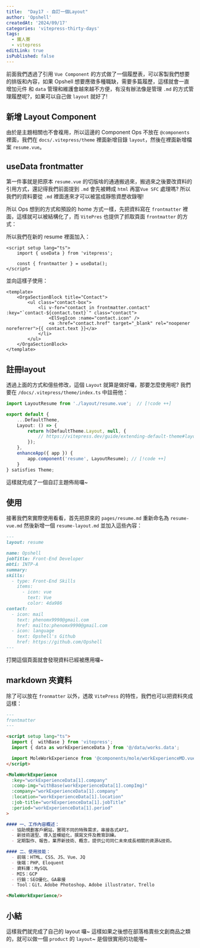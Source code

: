 ```yaml
---
title:  "Day17 - 自訂一個Layout"
author: 'Opshell'
createdAt: '2024/09/17'
categories: 'vitepress-thirty-days'
tags:
  - 鐵人賽
  - vitepress
editLink: true
isPublished: false
---
```


前面我們透過了引用 `Vue Component` 的方式做了一個履歷表，可以客製我們想要的排版和內容，如果 Opshell 想要應徵多種職缺，需要多篇履歷，這樣就會一直增加元件 和 `data` 管理和維護會越來越不方便，有沒有辦法像是管理 `.md` 的方式管理履歷呢?，如果可以自己做 `layout` 就好了!

## 新增 Layout Component
由於是主題相關也不會複用，所以這邊的 Component Ops 不放在 `@components` 裡面，我們在 `docs/.vitepress/theme` 裡面新增目錄 `layout`，然後在裡面新增檔案 `resume.vue`。

## useData frontmatter
第一件事就是把原本 `resume.vue` 的切版啥的通通搬過來，搬過來之後要改資料的引用方式，還記得我們前面提到 `.md` 會先被轉成 `html` 再當`Vue SFC` 處理嗎? 所以我們的資料要從 `.md` 裡面進來才可以被當成靜態資歷收錄喔!

所以 Ops 想到的方式和預設的 home 方式一樣，先把資料寫在 `frontmatter` 裡面，這樣就可以被結構化了，而 `VitePres` 也提供了抓取頁面 `frontmatter` 的方式：

所以我們在新的 resume 裡面加入：
```vue
<script setup lang="ts">
    import { useData } from 'vitepress';

    const { frontmatter } = useData();
</script>
```
並向這樣子使用：
```vue {4-7}
<template>
    <OrgaSectionBlock title="Contact">
        <ul class="contact-box">
            <li v-for="contact in frontmatter.contact" :key="`contact-${contact.text}`" class="contact">
                <ElSvgIcon :name="contact.icon" />
                <a :href="contact.href" target="_blank" rel="noopener noreferrer">{{ contact.text }}</a>
            </li>
        </ul>
    </OrgaSectionBlock>
</template>
```

## 註冊layout
透過上面的方式和億些修改，這個 `Layout` 就算是做好囉，那要怎麼使用呢?
我們要在 `/docs/.vitepress/theme/index.ts` 中註冊他：
```ts
import LayoutResume from './layout/resume.vue';  // [!code ++]

export default {
    ...DefaultTheme,
    Layout: () => {
        return h(DefaultTheme.Layout, null, {
            // https://vitepress.dev/guide/extending-default-theme#layout-slots
        });
    },
    enhanceApp({ app }) {
        app.component('resume', LayoutResume); // [!code ++]
    }
} satisfies Theme;
```
這樣就完成了一個自訂主題佈局囉~

## 使用
接著我們來實際使用看看，首先把原來的 `pages/resume.md` 重新命名為 `resume-vue.md` 然後新增一個 `resume-layout.md` 並加入這些內容：
```md
---
layout: resume

name: Opshell
jobTitle: Front-End Developer
mbti: INTP-A
summary:
skills:
  - type: Front-End Skills
    items:
      - icon: vue
        text: Vue
        color: 4da986
contact:
  - icon: mail
    text: phenomx9990@gmail.com
    href: mailto:phenomx9990@gmail.com
  - icon: language
    text: Opshell's Github
    href: https://github.com/Opshell
---
```
打開這個頁面就會發現資料已經被應用囉~

## markdown 夾資料
除了可以放在 `fronmatter` 以外，透故 `VitePress` 的特性，我們也可以把資料夾成這樣：
```md
---
frontmatter
---

<script setup lang="ts">
  import {  withBase } from 'vitepress';
  import { data as workExperienceData } from '@/data/works.data';

  import MoleWorkExperience from '@components/mole/workExperienceMD.vue';
</script>

<MoleWorkExperience
  :key="workExperienceData[1].company"
  :comp-img="withBase(workExperienceData[1].compImg)"
  :company="workExperienceData[1].company"
  :location="workExperienceData[1].location"
  :job-title="workExperienceData[1].jobTitle"
  :period="workExperienceData[1].period"
>

#### 一、工作內容概述：
  - 協助規劃客戶網站，實現不同的特殊需求，串接各式API。
  - 新技術選型、導入並模組化，撰寫文件及教育訓練。
  - 定期製作、報告，業界新技術、概念，提供公司同仁未來成長相關的資源&技術。

#### 二、使用技能：
  - 前端：HTML、CSS、JS、Vue、JQ
  - 後端：PHP、Eloquent
  - 資料庫：MySQL
  - MIS：GCP
  - 行銷：SEO優化、GA串接
  - Tool：Git、Adobe Photoshop、Adobe illustrator、Trello

<MoleWorkExperience/>
```

## 小結
這樣我們就完成了自己的 layout 囉~ 這樣如果之後想在部落格賣些文創商品之類的，就可以做一個 `product` 的 `layout`~ 是個很實用的功能喔~
